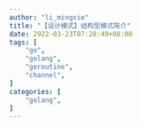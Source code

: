 ```yaml
---
author: "li_mingxie"
title: "【设计模式】结构型模式简介"
date: 2922-03-23T07:28:49+08:00
tags: [
    "go",
    "golang",
    "goroutine",
    "channel",
]
categories: [
    "golang",
]
---
```

